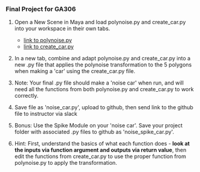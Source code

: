 ### Final Project for GA306

1. Open a New Scene in Maya and load polynoise.py and create_car.py into your workspace in their own tabs.
    - [link to polynoise.py](/demos/ch0)
    - [link to create_car.py](/practice/create_car.py)

1. In a new tab, combine and adapt polynoise.py and create_car.py into a new .py file that applies the polynoise transformation to the 5 polygons when making a 'car' using the create_car.py file.

1. Note: Your final .py file should make a 'noise car' when run, and will need all the functions from both polynoise.py and create_car.py to work correctly.

1. Save file as 'noise_car.py', upload to github, then send link to the github file to instructor via slack

1. Bonus: Use the Spike Module on your 'noise car'. Save your project folder with
associated .py files to github as 'noise_spike_car.py'.

1. Hint: First, understand the basics of what each function does - **look at the inputs via function argument and outputs via return value**, then edit the functions from create_car.py to use the proper function from polynoise.py to apply the transformation.
